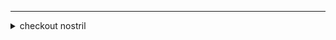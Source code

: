 
---

<details>
<summary>checkout nostril</summary>
<p>

[github.com/jb55/nostril.git](https://github.com/jb55/nostril.git)

[git://jb55.com/nostril](git://jb55.com/nostril)

nostril(1)

# NAME

nostril - generate nostr events

# SYNPOSIS

*nostril* [OPTIONS...]

# DESCRIPTION

*nostril* is a tool that creates and signs nostr events.

# OPTIONS

*--content*
	The text contents of the note

*--dm* <hex pubkey>
	Create a direct message. This will create a kind-4 note with the
	contents encrypted>

*--envelope*
	Wrap the event with `["EVENT", ... ]` for easy relaying

*--kind* <number>
	Set the kind of the note

*--created-at* <unix timestamp>
	Set the created at. Optional, this is set automatically.

*--mine-pubkey*
	Mine a pubkey. This may or may not be cryptographically dubious.

*--pow* <difficulty>
	Number of leading 0 bits of the id the mine for proof-of-work.

*--tag* <key> <value>
	Add a tag with a single value

*-t*
	Shorthand for --tag t <hashtag>

*-p*
	Shorthand for --tag p <hex pubkey>

*-e*
	Shorthand for --tag e <note id>


# Examples

*Generate an event*

```
$ ./nostril --sec <key> --content "this is a message"
{
	"id": "da9c36bb8206e748cf136af2a43613a5ee113cb5906a09a8d3df5386039d53ab",
	"pubkey": "4f6fa8547cf2888415522918175ea0bc0eb473287c5bd7cc459ca440bdf87d97",
	"created_at": 1660750302,
	"kind": 1,
	"tags": [],
	"content": "this is a message",
	"sig": "3e4d7d93522e54f201a22944d4d37eb4505ef1cf91c278a3f7d312b772a6c6509d1e11f146d5a003265ae10411a20057bade2365501872d2f2f24219730eed87"
}
```

*Wrap event to send to a relay*

```
$ ./nostril --envelope --sec <key> --content "hello"
[ "EVENT",
{
	"id": "ed378d3fdda785c091e9311c6e6eeb075db349a163c5e38de95946f6013a8001",
	"pubkey": "fd3fdb0d0d8d6f9a7667b53211de8ae3c5246b79bdaf64ebac849d5148b5615f",
	"created_at": 1649948103,
	"kind": 1,
	"tags": [],
	"content": "hello",
	"sig": "9d9a49bbc66d4782030b24c71416965e790214d02a54ab132d960c2b02def0371c3d93e5a60a285c55e99721599d1332450731e2c6bb1114b96b591c6967f872"
} ]
```

*Send to a relay*

```
nostril --envelope --sec <key> --content "this is a message" | websocat wss://relay.damus.io
```

*Send a nip04 DM*

```
nostril --envelope --dm <pubkey> --sec <key> --content "this is a secret" | websocat wss://relay.damus.io
```

*Mine a pubkey*

```
nostril --mine-pubkey --pow <difficulty>
```

*Reply to an event. nip10 compliant, includes the `thread_id`*

```
./nostril --envelope --sec <key> --content "this is reply message" --tag e <thread_id> --tag e <note_id> | websocat wss://relay.damus.io
```

</p>
</details>
